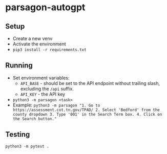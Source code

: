# parsagon-autogpt

## Setup
- Create a new venv
- Activate the environment
- `pip3 install -r requirements.txt`

## Running
- Set environment variables:
  - `API_BASE` - should be set to the API endpoint without trailing slash, excluding the `/api` suffix.
  - `API_KEY` - the API key
- `python3 -m parsagon <task>`
- Example: `python3 -m parsagon "1. Go to https://assessment.cot.tn.gov/TPAD/ 2. Select 'Bedford' from the county dropdown 3. Type '001' in the Search Term box. 4. Click on the Search button."`

## Testing
`python3 -m pytest .`